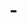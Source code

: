 # -<html lang="en"><head><meta charset="utf-8"><meta name="viewport" content="width=device-width,initial-scale=1,shrink-to-fit=no"><meta name="theme-color" content="#000000"><title>МЭШ</title><style>html,
      body,
      #root {
        padding: 0;
        margin: 0;
        border: none;
        /*height: 100%;*/
        width: 100%;
        display: flex;
      }
      *:focus {
        outline-style: none;
      }</style><link rel="icon" href="/diary/favicon.ico"><script defer="defer" src="/diary/js/bundle.1225464614933638255f.js"></script><script defer="defer" src="/diary/js/bundle.e215fe979310ca80849f.js"></script><script defer="defer" src="/diary/js/bundle.6c12cea6a87b06788236.js"></script></head><body><noscript>You need to enable JavaScript to run this app.</noscript><div id="root"></div></body></html>
